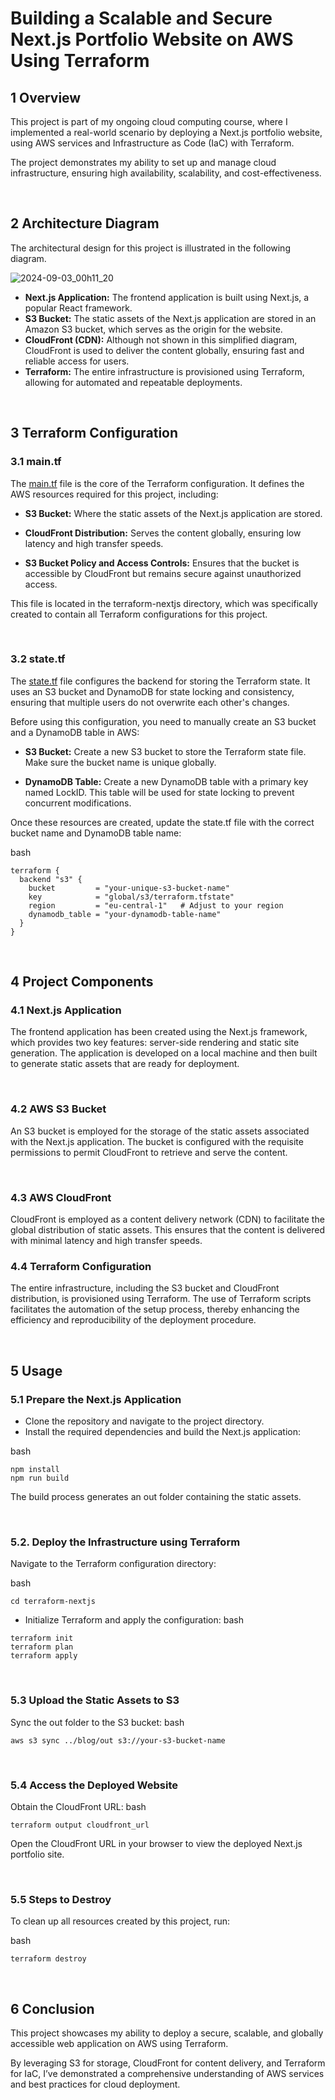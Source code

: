 # Building a Scalable and Secure Next.js Portfolio Website on AWS Using Terraform

## 1 Overview
This project is part of my ongoing cloud computing course, where I implemented a real-world scenario by deploying a Next.js portfolio website, using AWS services and Infrastructure as Code (IaC) with Terraform. 

The project demonstrates my ability to set up and manage cloud infrastructure, ensuring high availability, scalability, and cost-effectiveness.

<br>

## 2 Architecture Diagram

The architectural design for this project is illustrated in the following diagram.

![2024-09-03_00h11_20](https://github.com/user-attachments/assets/c44bcee5-1a71-455b-9dc8-c596b0aea2be)


- **Next.js Application:** The frontend application is built using Next.js, a popular React framework.
- **S3 Bucket:** The static assets of the Next.js application are stored in an Amazon S3 bucket, which serves as the origin for the website.
- **CloudFront (CDN):** Although not shown in this simplified diagram, CloudFront is used to deliver the content globally, ensuring fast and reliable access for users.
- **Terraform:** The entire infrastructure is provisioned using Terraform, allowing for automated and repeatable deployments.

<br>

## 3 Terraform Configuration

### 3.1 main.tf
The [main.tf](hasans-blog/terraform-js/main.tf) file is the core of the Terraform configuration. It defines the AWS resources required for this project, including:

- **S3 Bucket:** Where the static assets of the Next.js application are stored.

- **CloudFront Distribution:** Serves the content globally, ensuring low latency and high transfer speeds.

- **S3 Bucket Policy and Access Controls:** Ensures that the bucket is accessible by CloudFront but remains secure against unauthorized access.

This file is located in the terraform-nextjs directory, which was specifically created to contain all Terraform configurations for this project.

<br>

### 3.2 state.tf
The [state.tf](hasans-blog/terraform-js/state.tf) file configures the backend for storing the Terraform state. It uses an S3 bucket and DynamoDB for state locking and consistency, ensuring that multiple users do not overwrite each other's changes.

Before using this configuration, you need to manually create an S3 bucket and a DynamoDB table in AWS:

- **S3 Bucket:** Create a new S3 bucket to store the Terraform state file. Make sure the bucket name is unique globally.

- **DynamoDB Table:** Create a new DynamoDB table with a primary key named LockID. This table will be used for state locking to prevent concurrent modifications.

Once these resources are created, update the state.tf file with the correct bucket name and DynamoDB table name:

bash
```
terraform {
  backend "s3" {
    bucket         = "your-unique-s3-bucket-name"
    key            = "global/s3/terraform.tfstate"
    region         = "eu-central-1"   # Adjust to your region
    dynamodb_table = "your-dynamodb-table-name"
  }
}
```

<br>

## 4 Project Components

### 4.1 Next.js Application

The frontend application has been created using the Next.js framework, which provides two key features: server-side rendering and static site generation.
The application is developed on a local machine and then built to generate static assets that are ready for deployment.

<br>

### 4.2 AWS S3 Bucket

An S3 bucket is employed for the storage of the static assets associated with the Next.js application.
The bucket is configured with the requisite permissions to permit CloudFront to retrieve and serve the content.

<br>

### 4.3 AWS CloudFront
CloudFront is employed as a content delivery network (CDN) to facilitate the global distribution of static assets.
This ensures that the content is delivered with minimal latency and high transfer speeds.

### 4.4 Terraform Configuration
The entire infrastructure, including the S3 bucket and CloudFront distribution, is provisioned using Terraform.
The use of Terraform scripts facilitates the automation of the setup process, thereby enhancing the efficiency and reproducibility of the deployment procedure.

<br>

## 5 Usage

### 5.1 Prepare the Next.js Application

- Clone the repository and navigate to the project directory.
- Install the required dependencies and build the Next.js application:

bash 
```
npm install
npm run build
```

The build process generates an out folder containing the static assets.

<br>

### 5.2. Deploy the Infrastructure using Terraform
Navigate to the Terraform configuration directory:

bash
```
cd terraform-nextjs
```

- Initialize Terraform and apply the configuration:
bash
```
terraform init
terraform plan
terraform apply
```
<br>

### 5.3 Upload the Static Assets to S3
Sync the out folder to the S3 bucket:
bash
```
aws s3 sync ../blog/out s3://your-s3-bucket-name
```

<br>

### 5.4 Access the Deployed Website
Obtain the CloudFront URL:
bash
```
terraform output cloudfront_url
```
Open the CloudFront URL in your browser to view the deployed Next.js portfolio site.

<br>

### 5.5 Steps to Destroy
To clean up all resources created by this project, run:

bash
```
terraform destroy
```

<br>

## 6 Conclusion

This project showcases my ability to deploy a secure, scalable, and globally accessible web application on AWS using Terraform. 

By leveraging S3 for storage, CloudFront for content delivery, and Terraform for IaC, I’ve demonstrated a comprehensive understanding of AWS services and best practices for cloud deployment.






